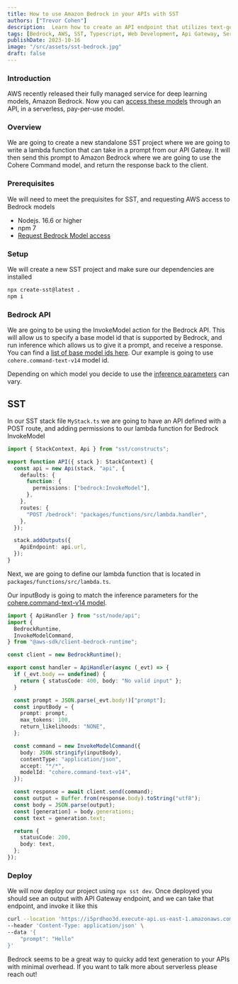 ```yaml
---
title: How to use Amazon Bedrock in your APIs with SST
authors: ["Trevor Cohen"]
description:  Learn how to create an API endpoint that utilizes text-generation with Amazon Bedrock.
tags: [Bedrock, AWS, SST, Typescript, Web Development, Api Gateway, Serverless]
publishDate: 2023-10-16
image: "/src/assets/sst-bedrock.jpg"
draft: false
---
```

### Introduction
AWS recently released their  fully managed service for deep learning models, Amazon Bedrock.  Now you can [access these models](https://docs.aws.amazon.com/bedrock/latest/userguide/what-is-service.html#models-supported)  through an API, in a serverless, pay-per-use model. 

### Overview
We are going to create a new standalone SST project where we are going to write a lambda function that can take in a prompt from our API Gateay.  It will then send this prompt to Amazon Bedrock where we are going to use the Cohere Command model, and return the response back to the client.

### Prerequisites

We will need to meet the prequisites for SST, and requesting AWS access to Bedrock models

* Nodejs. 16.6 or higher
* npm 7
* [Request Bedrock Model access](https://docs.aws.amazon.com/bedrock/latest/userguide/model-access.html#add-model-access)

### Setup

We will create a new SST project  and make sure our dependencies are installed

```bash
npx create-sst@latest . 
npm i
```

### Bedrock API

We are going to be using the InvokeModel action for the Bedrock API.  This will allow us to specify a base model id that is supported by Bedrock, and run inference which allows us to give it a prompt, and receive a response.  You can find a [list of base model ids here](https://docs.aws.amazon.com/bedrock/latest/userguide/model-ids-arns.html).  Our example is going to use `cohere.command-text-v14` model id.

Depending on which model you decide to use the [inference parameters](https://docs.aws.amazon.com/bedrock/latest/userguide/model-parameters.html) can vary. 

## SST

In our SST stack file `MyStack.ts` we are going to have an API defined with a POST route, and adding permissions to our lambda function for Bedrock InvokeModel 

```ts
import { StackContext, Api } from "sst/constructs";

export function API({ stack }: StackContext) {
  const api = new Api(stack, "api", {
    defaults: {
      function: {
        permissions: ["bedrock:InvokeModel"],
      },
    },
    routes: {
      "POST /bedrock": "packages/functions/src/lambda.handler",
    },
  });

  stack.addOutputs({
    ApiEndpoint: api.url,
  });
}
```

Next, we are going to define our lambda function that is located in 
`packages/functions/src/lambda.ts`.  

Our inputBody is going to match the inference parameters for the [cohere.command-text-v14 model](https://docs.aws.amazon.com/bedrock/latest/userguide/model-parameters.html#model-parameters-cohere).

```ts
import { ApiHandler } from "sst/node/api";
import {
  BedrockRuntime,
  InvokeModelCommand,
} from "@aws-sdk/client-bedrock-runtime";

const client = new BedrockRuntime();

export const handler = ApiHandler(async (_evt) => {
  if (_evt.body == undefined) {
    return { statusCode: 400, body: "No valid input" };
  }

  const prompt = JSON.parse(_evt.body!)["prompt"];
  const inputBody = {
    prompt: prompt,
    max_tokens: 100,
    return_likelihoods: "NONE",
  };

  const command = new InvokeModelCommand({
    body: JSON.stringify(inputBody),
    contentType: "application/json",
    accept: "*/*",
    modelId: "cohere.command-text-v14",
  });

  const response = await client.send(command);
  const output = Buffer.from(response.body).toString("utf8");
  const body = JSON.parse(output);
  const [generation] = body.generations;
  const text = generation.text;

  return {
    statusCode: 200,
    body: text,
  };
});
```

### Deploy

We will now deploy our project using `npx sst dev`.  Once deployed you should see an output with API Gateway endpoint, and we can take that endpoint, and invoke it like this

```bash
curl --location 'https://i5prdhoo3d.execute-api.us-east-1.amazonaws.com/bedrock' \
--header 'Content-Type: application/json' \
--data '{
    "prompt": "Hello"
}'
```

Bedrock seems to be a great way to quicky add text generation to your APIs with minimal overhead. If you want to talk more about serverless please reach out!
  